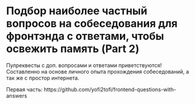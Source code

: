 # Подбор наиболее частный вопросов на собеседования для фронтэнда с ответами, чтобы освежить память (Part 2)

Пулреквесты с доп. вопросами и ответами приветствуются! Составленно на основе личного опыта прохождения собеседований, а так же с простор интернета.

<div>
	<p>Первая часть: https://github.com/yofi2tofi/frontend-questions-with-answers</p>
</div>
